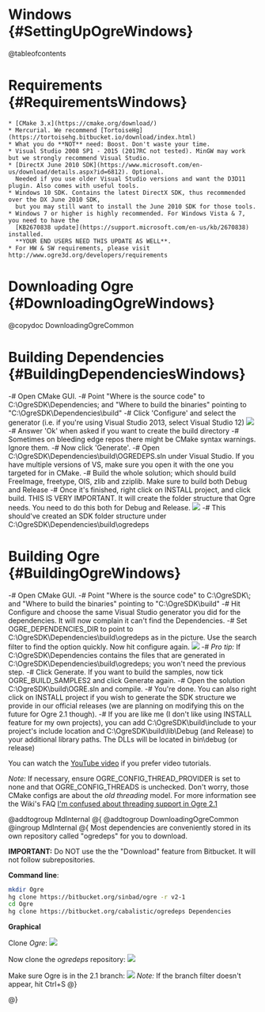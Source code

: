 # Windows {#SettingUpOgreWindows}

@tableofcontents

# Requirements {#RequirementsWindows}
    * [CMake 3.x](https://cmake.org/download/)
    * Mercurial. We recommend [TortoiseHg](https://tortoisehg.bitbucket.io/download/index.html)
    * What you do **NOT** need: Boost. Don't waste your time.
    * Visual Studio 2008 SP1 - 2015 (2017RC not tested). MinGW may work but we strongly recommend Visual Studio.
    * [DirectX June 2010 SDK](https://www.microsoft.com/en-us/download/details.aspx?id=6812). Optional.
      Needed if you use older Visual Studio versions and want the D3D11 plugin. Also comes with useful tools.
    * Windows 10 SDK. Contains the latest DirectX SDK, thus recommended over the DX June 2010 SDK,
      but you may still want to install the June 2010 SDK for those tools.
    * Windows 7 or higher is highly recommended. For Windows Vista & 7, you need to have the
      [KB2670838 update](https://support.microsoft.com/en-us/kb/2670838) installed.
      **YOUR END USERS NEED THIS UPDATE AS WELL**.
    * For HW & SW requirements, please visit http://www.ogre3d.org/developers/requirements


# Downloading Ogre {#DownloadingOgreWindows}

@copydoc DownloadingOgreCommon


# Building Dependencies {#BuildingDependenciesWindows}

-# Open CMake GUI.
-# Point "Where is the source code" to C:\\OgreSDK\\Dependencies; and
   "Where to build the binaries" pointing to "C:\\OgreSDK\\Dependencies\\build"
-# Click 'Configure' and select the generator (i.e. if you're using Visual Studio 2013, select Visual Studio 12)
![](images/CMakeWindowsDependencies.png)
-# Answer 'Ok' when asked if you want to create the build directory
-# Sometimes on bleeding edge repos there might be CMake syntax warnings. Ignore them.
-# Now click 'Generate'.
-# Open C:\\OgreSDK\\Dependencies\\build\\OGREDEPS.sln under Visual Studio.
   If you have multiple versions of VS, make sure you open it with the one you targeted for in CMake.
-# Build the whole solution; which should build FreeImage, freetype, OIS, zlib and zziplib.
   Make sure to build both Debug and Release
-# Once it's finished, right click on INSTALL project, and click build. THIS IS VERY IMPORTANT.
   It will create the folder structure that Ogre needs. You need to do this both for Debug and Release.
![](images/BuildWindowsDependencies.png)
-# This should've created an SDK folder structure under C:\\OgreSDK\\Dependencies\\build\\ogredeps


# Building Ogre {#BuildingOgreWindows}

-# Open CMake GUI.
-# Point "Where is the source code" to C:\\OgreSDK\\; and "Where to build the binaries"
   pointing to "C:\\OgreSDK\\build"
-# Hit Configure and choose the same Visual Studio generator you did for the dependencies.
   It will now complain it can't find the Dependencies.
-# Set OGRE_DEPENDENCIES_DIR to point to C:\\OgreSDK\\Dependencies\\build\\ogredeps as in the picture.
   Use the search filter to find the option quickly. Now hit configure again.
![](images/CMakeWindowsOgre.png)
-# *Pro tip:* If C:\\OgreSDK\\Dependencies contains the files that are generated in
   C:\\OgreSDK\\Dependencies\\build\\ogredeps; you won't need the previous step.
-# Click Generate. If you want to build the samples, now tick OGRE_BUILD_SAMPLES2 and click Generate again.
-# Open the solution C:\\OgreSDK\\build\\OGRE.sln and compile.
-# You're done. You can also right click on INSTALL project if you wish to generate the SDK structure
   we provide in our official releases (we are planning on modifying this on the future for Ogre 2.1 though).
-# If you are like me (I don't like using INSTALL feature for my own projects), you can add
   C:\\OgreSDK\\build\\include to your project's include location and C:\\OgreSDK\\build\\lib\\Debug
   (and Release) to your additional library paths. The DLLs will be located in bin\\debug (or release)

You can watch the [YouTube video](https://www.youtube.com/watch?v=-3XwyYQ9OLg) if you prefer video tutorials.

*Note:* If necessary, ensure OGRE_CONFIG_THREAD_PROVIDER is set to none and that OGRE_CONFIG_THREADS is unchecked.
Don't worry, those CMake configs are about the *old threading* model. For more information see the Wiki's FAQ
[I'm confused about threading support in Ogre 2.1](http://www.ogre3d.org/tikiwiki/tiki-index.php?page=Ogre+2.1+FAQ#I_m_confused_about_threading_support_in_Ogre_2.1)


@addtogroup MdInternal
@{
@addtogroup DownloadingOgreCommon
@ingroup MdInternal
@{
Most dependencies are conveniently stored in its own repository called "ogredeps" for you to download.

**IMPORTANT:** Do NOT use the the "Download" feature from Bitbucket. It will not follow subrepositories.

**Command line**:
```sh
mkdir Ogre
hg clone https://bitbucket.org/sinbad/ogre -r v2-1
cd Ogre
hg clone https://bitbucket.org/cabalistic/ogredeps Dependencies
```

**Graphical**

Clone *Ogre*:
![](images/CloneOgre.png)

Now clone the *ogredeps* repository:
![](images/CloneOgreDeps.png)

Make sure Ogre is in the 2.1 branch:
![](images/BranchCheckout.png)
*Note:* If the branch filter doesn't appear, hit Ctrl+S
@}

@}
